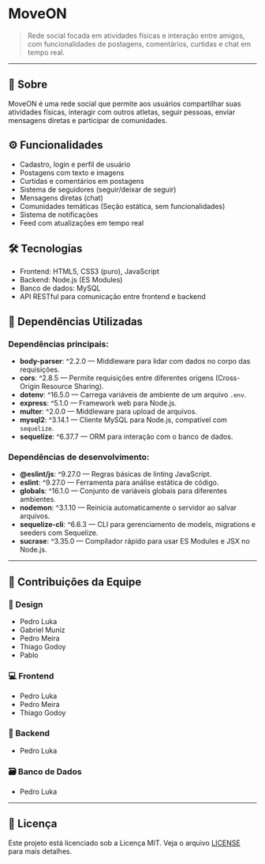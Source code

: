 # MoveON

> Rede social focada em atividades físicas e interação entre amigos, com funcionalidades de postagens, comentários, curtidas e chat em tempo real.

---

## 📌 Sobre

MoveON é uma rede social que permite aos usuários compartilhar suas atividades físicas, interagir com outros atletas, seguir pessoas, enviar mensagens diretas e participar de comunidades.

## ⚙️ Funcionalidades

- Cadastro, login e perfil de usuário  
- Postagens com texto e imagens  
- Curtidas e comentários em postagens  
- Sistema de seguidores (seguir/deixar de seguir)  
- Mensagens diretas (chat)  
- Comunidades temáticas (Seção estática, sem funcionalidades) 
- Sistema de notificações  
- Feed com atualizações em tempo real  

## 🛠️ Tecnologias

- Frontend: HTML5, CSS3 (puro), JavaScript  
- Backend: Node.js (ES Modules)  
- Banco de dados: MySQL  
- API RESTful para comunicação entre frontend e backend  

## 🧩 Dependências Utilizadas

### Dependências principais:
- **body-parser**: ^2.2.0 — Middleware para lidar com dados no corpo das requisições.  
- **cors**: ^2.8.5 — Permite requisições entre diferentes origens (Cross-Origin Resource Sharing).  
- **dotenv**: ^16.5.0 — Carrega variáveis de ambiente de um arquivo `.env`.  
- **express**: ^5.1.0 — Framework web para Node.js.  
- **multer**: ^2.0.0 — Middleware para upload de arquivos.  
- **mysql2**: ^3.14.1 — Cliente MySQL para Node.js, compatível com `sequelize`.  
- **sequelize**: ^6.37.7 — ORM para interação com o banco de dados.  

### Dependências de desenvolvimento:
- **@eslint/js**: ^9.27.0 — Regras básicas de linting JavaScript.  
- **eslint**: ^9.27.0 — Ferramenta para análise estática de código.  
- **globals**: ^16.1.0 — Conjunto de variáveis globais para diferentes ambientes.  
- **nodemon**: ^3.1.10 — Reinicia automaticamente o servidor ao salvar arquivos.  
- **sequelize-cli**: ^6.6.3 — CLI para gerenciamento de models, migrations e seeders com Sequelize.  
- **sucrase**: ^3.35.0 — Compilador rápido para usar ES Modules e JSX no Node.js.  

---

## 👥 Contribuições da Equipe
### 🎨 Design  
- Pedro Luka  
- Gabriel Muniz  
- Pedro Meira  
- Thiago Godoy  
- Pablo  

### 💻 Frontend  
- Pedro Luka  
- Pedro Meira  
- Thiago Godoy  

### 🧠 Backend  
- Pedro Luka  

### 🗃️ Banco de Dados  
- Pedro Luka  

---

## 📜 Licença

Este projeto está licenciado sob a Licença MIT. Veja o arquivo [LICENSE](./LICENSE) para mais detalhes.
